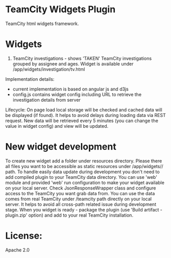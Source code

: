TeamCity Widgets Plugin
=============================
TeamCity html widgets framework.

Widgets
=======
1. TeamCity investigations - shows 'TAKEN' TeamCity investigations grouped by assignee and ages.
Widget is available under <TeamCity context path>/app/widgets/investigation/tv.html

Implementation details:
- current implementation is based on angular js and d3js
- config.js contains widget config including URL to retrieve the investigation details from server

Lifecycle:
On page load local storage will be checked and cached data will be displayed (if found). It helps to avoid delays during loading data via REST request.
New data will be retrieved every 5 minutes (you can change the value in widget config) and view will be updated.


New widget development
======================
To create new widget add a folder under resources directory. Please there all files you want to be accessible as static resources under
<TeamCity context path>/app/widgets/<new widget>/ path.
To handle easily data update during development you don't need to add compiled plugin to your TeamCity data directory. You can use 'web' module and provided 'web' run configuration to make your widget available on your local server.
Check JsonResponseWrapper class and configure access to the TeamCity you want grab data from. You can use the data comes from real TeamCity under /teamcity path directly on your local server. It helps to avoid all cross-path related issue during development stage.
When you widget is ready - package the plugin (use 'Build artifact - plugin.zip' option) and add to your real TeamCity installation.


License:
========
Apache 2.0
